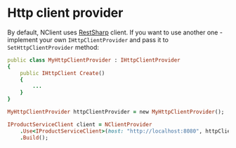 # Http client provider
By default, NClient uses [RestSharp](https://github.com/restsharp/RestSharp) client. 
If you want to use another one - implement your own `IHttpClientProvider` and pass it to `SetHttpClientProvider` method:

```ruby
public class MyHttpClientProvider : IHttpClientProvider
{
    public IHttpClient Create()
    {
        ...
    }
}

MyHttpClientProvider httpClientProvider = new MyHttpClientProvider();

IProductServiceClient client = NClientProvider
    .Use<IProductServiceClient>(host: "http://localhost:8080", httpClientProvider)
    .Build();
```
